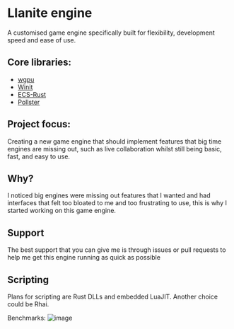 # Llanite engine
A customised game engine specifically built for flexibility, development speed and ease of use.

## Core libraries:
* [wgpu](https://wgpu.rs/)
* [Winit](https://github.com/rust-windowing/winit)
* [ECS-Rust](https://crates.io/crates/ecs-rust)
* [Pollster](https://docs.rs/pollster/latest/pollster/)

## Project focus:
Creating a new game engine that should implement features that big time engines are missing out, such as live collaboration whilst still being basic, fast, and easy to use.

## Why?
I noticed big engines were missing out features that I wanted and had interfaces that felt too bloated to me and too frustrating to use, this is why I started working on this game engine.

## Support
The best support that you can give me is through issues or pull requests to help me get this engine running as quick as possible

## Scripting
Plans for scripting are Rust DLLs and embedded LuaJIT. Another choice could be Rhai.

Benchmarks:
![image](https://github.com/Llanite/Llanite/assets/143108602/254fd300-54c7-4688-ab3c-f55a56f0e8a0)
